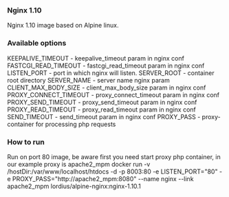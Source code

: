 ### Nginx 1.10
Nginx 1.10 image based on Alpine linux.

### Available options
KEEPALIVE_TIMEOUT - keepalive_timeout param in nginx conf
FASTCGI_READ_TIMEOUT - fastcgi_read_timeout param in nginx conf
LISTEN_PORT  - port in which nginx will listen.
SERVER_ROOT - container root directory
SERVER_NAME - server name nginx param
CLIENT_MAX_BODY_SIZE - client_max_body_size param in nginx conf
PROXY_CONNECT_TIMEOUT - proxy_connect_timeout param in nginx conf
PROXY_SEND_TIMEOUT - proxy_send_timeout param in nginx conf
PROXY_READ_TIMEOUT - proxy_read_timeout param in nginx conf
SEND_TIMEOUT - send_timeout param in nginx conf
PROXY_PASS - proxy-container for processing php requests

### How to run

Run on port 80 image, be aware first you need start proxy php container, in our example proxy is apache2_mpm
docker run -v /hostDir:/var/www/localhost/htdocs -d -p 8003:80  -e LISTEN_PORT="80" -e PROXY_PASS="http://apache2_mpm:8080" --name nginx --link apache2_mpm lordius/alpine-nginx:nginx-1.10.1
